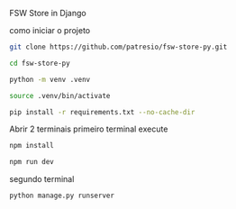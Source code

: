 FSW Store in Django

como iniciar o projeto

```bash
git clone https://github.com/patresio/fsw-store-py.git

cd fsw-store-py

python -m venv .venv

source .venv/bin/activate

pip install -r requirements.txt --no-cache-dir
```

Abrir 2 terminais
primeiro terminal execute

```bash
npm install

npm run dev
```

segundo terminal

```bash
python manage.py runserver
```
